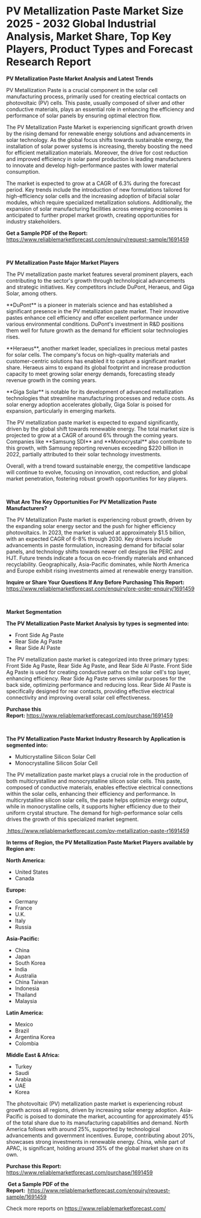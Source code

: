 <p><h1>PV Metallization Paste Market Size 2025 - 2032 Global Industrial Analysis, Market Share, Top Key Players, Product Types and Forecast Research Report</h1></p><p><strong>PV Metallization Paste Market Analysis and Latest Trends</strong></p>
<p><p>PV Metallization Paste is a crucial component in the solar cell manufacturing process, primarily used for creating electrical contacts on photovoltaic (PV) cells. This paste, usually composed of silver and other conductive materials, plays an essential role in enhancing the efficiency and performance of solar panels by ensuring optimal electron flow.</p><p>The PV Metallization Paste Market is experiencing significant growth driven by the rising demand for renewable energy solutions and advancements in solar technology. As the global focus shifts towards sustainable energy, the installation of solar power systems is increasing, thereby boosting the need for efficient metallization materials. Moreover, the drive for cost reduction and improved efficiency in solar panel production is leading manufacturers to innovate and develop high-performance pastes with lower material consumption.</p><p>The market is expected to grow at a CAGR of 6.3% during the forecast period. Key trends include the introduction of new formulations tailored for high-efficiency solar cells and the increasing adoption of bifacial solar modules, which require specialized metallization solutions. Additionally, the expansion of solar manufacturing facilities across emerging economies is anticipated to further propel market growth, creating opportunities for industry stakeholders.</p></p>
<p><strong>Get a Sample PDF of the Report:&nbsp;</strong> <a href="https://www.reliablemarketforecast.com/enquiry/request-sample/1691459?utm_campaign=1097&utm_medium=2&utm_source=Github&utm_content=ia&utm_term=07012025&utm_id=pv-metallization-paste">https://www.reliablemarketforecast.com/enquiry/request-sample/1691459</a></p>
<p>&nbsp;</p>
<p><strong>PV Metallization Paste Major Market Players</strong></p>
<p><p>The PV metallization paste market features several prominent players, each contributing to the sector's growth through technological advancements and strategic initiatives. Key competitors include DuPont, Heraeus, and Giga Solar, among others.</p><p>**DuPont** is a pioneer in materials science and has established a significant presence in the PV metallization paste market. Their innovative pastes enhance cell efficiency and offer excellent performance under various environmental conditions. DuPont's investment in R&D positions them well for future growth as the demand for efficient solar technologies rises.</p><p>**Heraeus**, another market leader, specializes in precious metal pastes for solar cells. The company's focus on high-quality materials and customer-centric solutions has enabled it to capture a significant market share. Heraeus aims to expand its global footprint and increase production capacity to meet growing solar energy demands, forecasting steady revenue growth in the coming years.</p><p>**Giga Solar** is notable for its development of advanced metallization technologies that streamline manufacturing processes and reduce costs. As solar energy adoption accelerates globally, Giga Solar is poised for expansion, particularly in emerging markets.</p><p>The PV metallization paste market is expected to expand significantly, driven by the global shift towards renewable energy. The total market size is projected to grow at a CAGR of around 6% through the coming years. Companies like **Samsung SDI** and **Monocrystal** also contribute to this growth, with Samsung reporting revenues exceeding $220 billion in 2022, partially attributed to their solar technology investments.</p><p>Overall, with a trend toward sustainable energy, the competitive landscape will continue to evolve, focusing on innovation, cost reduction, and global market penetration, fostering robust growth opportunities for key players.</p></p>
<p>&nbsp;</p>
<p><strong>What Are The Key Opportunities For PV Metallization Paste Manufacturers?</strong></p>
<p><p>The PV Metallization Paste market is experiencing robust growth, driven by the expanding solar energy sector and the push for higher efficiency photovoltaics. In 2023, the market is valued at approximately $1.5 billion, with an expected CAGR of 6-8% through 2030. Key drivers include advancements in paste formulation, increasing demand for bifacial solar panels, and technology shifts towards newer cell designs like PERC and HJT. Future trends indicate a focus on eco-friendly materials and enhanced recyclability. Geographically, Asia-Pacific dominates, while North America and Europe exhibit rising investments aimed at renewable energy transition.</p></p>
<p><strong>Inquire or Share Your Questions If Any Before Purchasing This Report:</strong> <a href="https://www.reliablemarketforecast.com/enquiry/pre-order-enquiry/1691459?utm_campaign=1097&utm_medium=2&utm_source=Github&utm_content=ia&utm_term=07012025&utm_id=pv-metallization-paste">https://www.reliablemarketforecast.com/enquiry/pre-order-enquiry/1691459</a></p>
<p>&nbsp;</p>
<p><strong>Market Segmentation</strong></p>
<p><strong>The PV Metallization Paste Market Analysis by types is segmented into:</strong></p>
<p><ul><li>Front Side Ag Paste</li><li>Rear Side Ag Paste</li><li>Rear Side Al Paste</li></ul></p>
<p><p>The PV metallization paste market is categorized into three primary types: Front Side Ag Paste, Rear Side Ag Paste, and Rear Side Al Paste. Front Side Ag Paste is used for creating conductive paths on the solar cell's top layer, enhancing efficiency. Rear Side Ag Paste serves similar purposes for the back side, optimizing performance and reducing loss. Rear Side Al Paste is specifically designed for rear contacts, providing effective electrical connectivity and improving overall solar cell effectiveness.</p></p>
<p><strong>Purchase this Report:&nbsp;</strong><a href="https://www.reliablemarketforecast.com/purchase/1691459?utm_campaign=1097&utm_medium=2&utm_source=Github&utm_content=ia&utm_term=07012025&utm_id=pv-metallization-paste">https://www.reliablemarketforecast.com/purchase/1691459</a></p>
<p>&nbsp;</p>
<p><strong>The PV Metallization Paste Market Industry Research by Application is segmented into:</strong></p>
<p><ul><li>Multicrystalline Silicon Solar Cell</li><li>Monocrystalline Silicon Solar Cell</li></ul></p>
<p><p>The PV metallization paste market plays a crucial role in the production of both multicrystalline and monocrystalline silicon solar cells. This paste, composed of conductive materials, enables effective electrical connections within the solar cells, enhancing their efficiency and performance. In multicrystalline silicon solar cells, the paste helps optimize energy output, while in monocrystalline cells, it supports higher efficiency due to their uniform crystal structure. The demand for high-performance solar cells drives the growth of this specialized market segment.</p></p>
<p><a href="https://www.reliablemarketforecast.com/pv-metallization-paste-r1691459?utm_campaign=1097&utm_medium=2&utm_source=Github&utm_content=ia&utm_term=07012025&utm_id=pv-metallization-paste">&nbsp;https://www.reliablemarketforecast.com/pv-metallization-paste-r1691459</a></p>
<p><strong>In terms of Region, the PV Metallization Paste Market Players available by Region are:</strong></p>
<p>
    <p> <strong> North America: </strong>
        <ul>
            <li>United States</li>
            <li>Canada</li>
        </ul>
        </p> 
    <p> <strong> Europe: </strong>
        <ul>
            <li>Germany</li>
            <li>France</li>
            <li>U.K.</li>
            <li>Italy</li>
            <li>Russia</li>
        </ul>
        </p> 
    <p> <strong> Asia-Pacific: </strong>
        <ul>
            <li>China</li>
            <li>Japan</li>
            <li>South Korea</li>
            <li>India</li>
            <li>Australia</li>
            <li>China Taiwan</li>
            <li>Indonesia</li>
            <li>Thailand</li>
            <li>Malaysia</li>
        </ul>
        </p> 
    <p> <strong> Latin America: </strong>
        <ul>
            <li>Mexico</li>
            <li>Brazil</li>
            <li>Argentina Korea</li>
            <li>Colombia</li>
        </ul>
        </p> 
    <p> <strong> Middle East & Africa: </strong>
        <ul>
            <li>Turkey</li>
            <li>Saudi</li>
            <li>Arabia</li>
            <li>UAE</li>
            <li>Korea</li>
        </ul>
    </p>
    </p>
<p><p>The photovoltaic (PV) metallization paste market is experiencing robust growth across all regions, driven by increasing solar energy adoption. Asia-Pacific is poised to dominate the market, accounting for approximately 45% of the total share due to its manufacturing capabilities and demand. North America follows with around 25%, supported by technological advancements and government incentives. Europe, contributing about 20%, showcases strong investments in renewable energy. China, while part of APAC, is significant, holding around 35% of the global market share on its own.</p></p>
<p><strong>Purchase this Report: </strong><a href="https://www.reliablemarketforecast.com/purchase/1691459?utm_campaign=1097&utm_medium=2&utm_source=Github&utm_content=ia&utm_term=07012025&utm_id=pv-metallization-paste">https://www.reliablemarketforecast.com/purchase/1691459</a></p>
<p>&nbsp;<strong>Get a Sample PDF of the Report:&nbsp;&nbsp;</strong><a href="https://www.reliablemarketforecast.com/enquiry/request-sample/1691459?utm_campaign=1097&utm_medium=2&utm_source=Github&utm_content=ia&utm_term=07012025&utm_id=pv-metallization-paste">https://www.reliablemarketforecast.com/enquiry/request-sample/1691459</a></p>
<p><strong></strong></p>
<p>Check more reports on <a href="https://www.reliablemarketforecast.com/?utm_campaign=1097&utm_medium=2&utm_source=Github&utm_content=ia&utm_term=07012025&utm_id=pv-metallization-paste">https://www.reliablemarketforecast.com/</a></p>